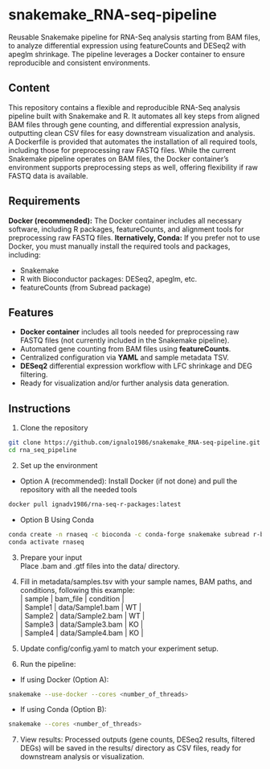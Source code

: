 # snakemake_RNA-seq-pipeline
Reusable Snakemake pipeline for RNA-Seq analysis starting from BAM files, to analyze differential expression using featureCounts and DESeq2 with apeglm shrinkage. The pipeline leverages a Docker container to ensure reproducible and consistent environments.
## Content
This repository contains a flexible and reproducible RNA-Seq analysis pipeline built with Snakemake and R. It automates all key steps from aligned BAM files through gene counting, and differential expression analysis, outputting clean CSV files for easy downstream visualization and analysis.
A Dockerfile is provided that automates the installation of all required tools, including those for preprocessing raw FASTQ files. While the current Snakemake pipeline operates on BAM files, the Docker container’s environment supports preprocessing steps as well, offering flexibility if raw FASTQ data is available.
## Requirements
**Docker (recommended):** The Docker container includes all necessary software, including R packages, featureCounts, and alignment tools for preprocessing raw FASTQ files.
**lternatively, Conda:** If you prefer not to use Docker, you must manually install the required tools and packages, including:
- Snakemake
- R with Bioconductor packages: DESeq2, apeglm, etc.
- featureCounts (from Subread package)
## Features
- **Docker container** includes all tools needed for preprocessing raw FASTQ files (not currently included in the Snakemake pipeline).
- Automated gene counting from BAM files using **featureCounts**.
- Centralized configuration via **YAML** and sample metadata TSV.
- **DESeq2** differential expression workflow with LFC shrinkage and DEG filtering.
- Ready for visualization and/or further analysis data generation.
## Instructions
1) Clone the repository  
```bash
git clone https://github.com/ignalo1986/snakemake_RNA-seq-pipeline.git  
cd rna_seq_pipeline
```
2) Set up the environment
- Option A (recommended):
Install Docker (if not done) and pull the repository with all the needed tools
```bash
docker pull ignadv1986/rna-seq-r-packages:latest
```
- Option B
Using Conda
```bash
conda create -n rnaseq -c bioconda -c conda-forge snakemake subread r-base r-deseq2 r-apeglm  
conda activate rnaseq
```
3) Prepare your input  
Place .bam and .gtf files into the data/ directory.

4) Fill in metadata/samples.tsv with your sample names, BAM paths, and conditions, following this example:  
| sample  | bam_file          | condition |  
| Sample1 | data/Sample1.bam  | WT        |  
| Sample2 | data/Sample2.bam  | WT        |  
| Sample3 | data/Sample3.bam  | KO        |  
| Sample4 | data/Sample4.bam  | KO        |  


5) Update config/config.yaml to match your experiment setup.
   
6) Run the pipeline:  
- If using Docker (Option A):
```bash
snakemake --use-docker --cores <number_of_threads>
```
- If using Conda (Option B):
```bash
snakemake --cores <number_of_threads>
```
7) View results:
Processed outputs (gene counts, DESeq2 results, filtered DEGs) will be saved in the results/ directory as CSV files, ready for downstream analysis or visualization.

